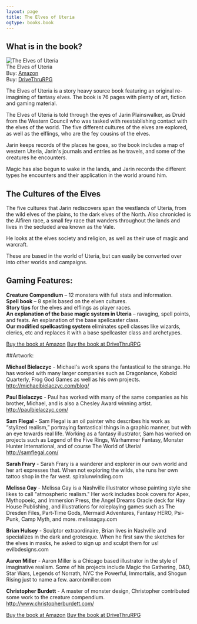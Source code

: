 ```yaml
---
layout: page
title: The Elves of Uteria
ogtype: books.book
---
```

## What is in the book?

<div class="left cover book"><img src="http://ws-na.amazon-adsystem.com/widgets/q?_encoding=UTF8&ASIN=0996013806&Format=_SL250_&ID=AsinImage&MarketPlace=US&ServiceVersion=20070822&WS=1&tag=danclacol-20" alt="The Elves of Uteria"><br />The Elves of Uteria<br><span class="small-text">Buy: <a href="http://www.amazon.com/gp/product/0996013806/ref=as_li_tl?ie=UTF8&camp=1789&creative=390957&creativeASIN=0996013806&linkCode=as2&tag=danclacol-20&linkId=BOIDDFLR76RZBL27" target="_blank">Amazon</a><br>Buy: <a href="http://rpg.drivethrustuff.com/product/128540/The-Elves-of-Uteria?affiliate_id=646556" target="_blank">DriveThruRPG</a></span></div>

The Elves of Uteria is a story heavy source book featuring an original re-imagining of fantasy elves. The book is 76 pages with plenty of art, fiction and gaming material.

The Elves of Uteria is told through the eyes of Jarin Plainswalker, as Druid from the Western Council who was tasked with reestablishing contact with the elves of the world. The five different cultures of the elves are explored, as well as the elflings, who are the fey cousins of the elves.

Jarin keeps records of the places he goes, so the book includes a map of western Uteria, Jarin's journals and entries as he travels, and some of the creatures he encounters.

Magic has also begun to wake in the lands, and Jarin records the different types he encounters and their application in the world around him.

## The Cultures of the Elves

The five cultures that Jarin rediscovers span the westlands of Uteria, from the wild elves of the plains, to the dark elves of the North. Also chronicled is the Alfiren race, a small fey race that wanders throughout the lands and lives in the secluded area known as the Vale.

He looks at the elves society and religion, as well as their use of magic and warcraft.

These are based in the world of Uteria, but can easily be converted over into other worlds and campaigns.

## Gaming Features:

**Creature Compendium** – 12 monsters with full stats and information.  
**Spell book** – 8 spells based on the elven cultures.  
**Story tips** for the elves and elflings as player races.  
**An explanation of the base magic system in Uteria** – ravaging, spell points, and feats. An explanation of the base spellcaster class.  
**Our modified spellcasting system** eliminates spell classes like wizards, clerics, etc and replaces it with a base spellcaster class and archetypes.

<div class="clearfix">
  <a href="http://www.amazon.com/gp/product/0996013806/ref=as_li_tl?ie=UTF8&camp=1789&creative=390957&creativeASIN=0996013806&linkCode=as2&tag=danclacol-20&linkId=BOIDDFLR76RZBL27" target="_blank" class="button left">Buy the book at Amazon</a>
<a href="http://rpg.drivethrustuff.com/product/128540/The-Elves-of-Uteria?affiliate_id=646556" target="_blank" class="button right">Buy the book at DriveThruRPG</a>
</div>

##Artwork:

**Michael Bielaczyc** - Michael's work spans the fantastical to the strange. He has worked with many larger companies such as Dragonlance, Kobold Quarterly, Frog God Games as well as his own projects. http://michaelbielaczyc.com/blog/

**Paul Bielaczyc** - Paul has worked with many of the same companies as his brother, Michael, and is also a Chesley Award winning artist. http://paulbielaczyc.com/

**Sam Flegal** - Sam Flegal is an oil painter who describes his work as “stylized realism,” portraying fantastical things in a graphic manner, but with an eye towards real life. Working as a fantasy illustrator, Sam has worked on projects such as Legend of the Five Rings, Warhammer Fantasy, Monster Hunter International, and of course The World of Uteria! http://samflegal.com/

**Sarah Frary** - Sarah Frary is a wanderer and explorer in our own world and her art expresses that. When not exploring the wilds, she runs her own tattoo shop in the far west. spiralunwinding.com

**Melissa Gay** - Melissa Gay is a Nashville illustrator whose painting style she likes to call "atmospheric realism." Her work includes book covers for Apex, Mythopoeic, and Immersion Press, the Angel Dreams Oracle deck for Hay House Publishing, and illustrations for roleplaying games such as The Dresden Files, Part-Time Gods, Mermaid Adventures, Fantasy HERO, Psi-Punk, Camp Myth, and more. melissagay.com

**Brian Hulsey** - Sculptor extraordinaire, Brian lives in Nashville and specializes in the dark and grotesque. When he first saw the sketches for the elves in masks, he asked to sign up and sculpt them for us! evilbdesigns.com

**Aaron Miller** - Aaron Miller is a Chicago based illustrator in the style of imaginative realism. Some of his projects include Magic the Gathering, D&amp;D, Star Wars, Legends of Norrath, NYC the Powerful, Immortalis, and Shogun Rising just to name a few. aaronbmiller.com

**Christopher Burdett** - A master of monster design, Christopher contributed some work to the creature compendium. http://www.christopherburdett.com/

<div class="clearfix">
  <a href="http://www.amazon.com/gp/product/0996013806/ref=as_li_tl?ie=UTF8&camp=1789&creative=390957&creativeASIN=0996013806&linkCode=as2&tag=danclacol-20&linkId=BOIDDFLR76RZBL27" target="_blank" class="button left">Buy the book at Amazon</a>
<a href="http://rpg.drivethrustuff.com/product/128540/The-Elves-of-Uteria?affiliate_id=646556" target="_blank" class="button right">Buy the book at DriveThruRPG</a>
</div>
